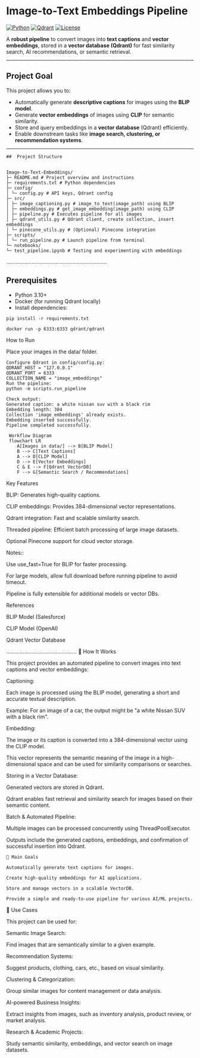 #  Image-to-Text Embeddings Pipeline

[![Python](https://img.shields.io/badge/python-3.10%2B-blue)](https://www.python.org/)
[![Qdrant](https://img.shields.io/badge/Qdrant-VectorDB-green)](https://qdrant.tech/)
[![License](https://img.shields.io/badge/license-MIT-lightgrey)](LICENSE)

A **robust pipeline** to convert images into **text captions** and **vector embeddings**, stored in a **vector database (Qdrant)** for fast similarity search, AI recommendations, or semantic retrieval.

---

##  Project Goal

This project allows you to:

- Automatically generate **descriptive captions** for images using the **BLIP model**.
- Generate **vector embeddings** of images using **CLIP** for semantic similarity.
- Store and query embeddings in a **vector database** (Qdrant) efficiently.
- Enable downstream tasks like **image search, clustering, or recommendation systems**.

---
```
##  Project Structure


Image-to-Text-Embeddings/
├─ README.md # Project overview and instructions
├─ requirements.txt # Python dependencies
├─ config/
│ └─ config.py # API keys, Qdrant config
├─ src/
│ ├─ image_captioning.py # image_to_text(image_path) using BLIP
│ ├─ embeddings.py # get_image_embedding(image_path) using CLIP
│ ├─ pipeline.py # Executes pipeline for all images
│ ├─ qdrant_utils.py # Qdrant client, create collection, insert embeddings
│ └─ pinecone_utils.py # (Optional) Pinecone integration
├─ scripts/
│ └─ run_pipeline.py # Launch pipeline from terminal
└─ notebooks/
└─ test_pipeline.ipynb # Testing and experimenting with embeddings
```
...................................................................

##  Prerequisites

- Python 3.10+  
- Docker (for running Qdrant locally)  
- Install dependencies:

```
pip install -r requirements.txt

docker run -p 6333:6333 qdrant/qdrant
```
 How to Run

Place your images in the data/ folder.
```
Configure Qdrant in config/config.py:
QDRANT_HOST = "127.0.0.1"
QDRANT_PORT = 6333
COLLECTION_NAME = "image_embeddings"
Run the pipeline:
python -m scripts.run_pipeline
```
```
Check output:
Generated caption: a white nissan suv with a black rim
Embedding length: 384
Collection 'image_embeddings' already exists.
Embedding inserted successfully.
Pipeline completed successfully.
```
```
 Workflow Diagram
 flowchart LR
    A[Images in data/] --> B[BLIP Model]
    B --> C[Text Captions]
    A --> D[CLIP Model]
    D --> E[Vector Embeddings]
    C & E --> F[Qdrant VectorDB]
    F --> G[Semantic Search / Recommendations]
```
 Key Features

BLIP: Generates high-quality captions.

CLIP embeddings: Provides 384-dimensional vector representations.

Qdrant integration: Fast and scalable similarity search.

Threaded pipeline: Efficient batch processing of large image datasets.

Optional Pinecone support for cloud vector storage.

 Notes::

Use use_fast=True for BLIP for faster processing.

For large models, allow full download before running pipeline to avoid timeout.

Pipeline is fully extensible for additional models or vector DBs.

 References

BLIP Model (Salesforce)

CLIP Model (OpenAI)

Qdrant Vector Database

...............................................
🔹 How It Works

This project provides an automated pipeline to convert images into text captions and vector embeddings:

Captioning:

Each image is processed using the BLIP model, generating a short and accurate textual description.

Example: For an image of a car, the output might be "a white Nissan SUV with a black rim".

Embedding:

The image or its caption is converted into a 384-dimensional vector using the CLIP model.

This vector represents the semantic meaning of the image in a high-dimensional space and can be used for similarity comparisons or searches.

Storing in a Vector Database:

Generated vectors are stored in Qdrant.

Qdrant enables fast retrieval and similarity search for images based on their semantic content.

Batch & Automated Pipeline:

Multiple images can be processed concurrently using ThreadPoolExecutor.

Outputs include the generated captions, embeddings, and confirmation of successful insertion into Qdrant.

```
🔹 Main Goals

Automatically generate text captions for images.

Create high-quality embeddings for AI applications.

Store and manage vectors in a scalable VectorDB.

Provide a simple and ready-to-use pipeline for various AI/ML projects.
```
🔹 Use Cases

This project can be used for:

Semantic Image Search:

Find images that are semantically similar to a given example.

Recommendation Systems:

Suggest products, clothing, cars, etc., based on visual similarity.

Clustering & Categorization:

Group similar images for content management or data analysis.

AI-powered Business Insights:

Extract insights from images, such as inventory analysis, product review, or market analysis.

Research & Academic Projects:

Study semantic similarity, embeddings, and vector search on image datasets.